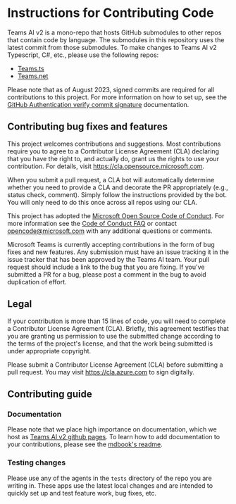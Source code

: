 # Instructions for Contributing Code

Teams AI v2 is a mono-repo that hosts GitHub submodules to other repos that contain code by language. The submodules in this repository uses the latest commit from those submodules. To make changes to Teams AI v2 Typescript, C#, etc., please use the following repos:

- [Teams.ts](https://github.com/microsoft/teams.ts)
- [Teams.net](https://github.com/microsoft/teams.net)

Please note that as of August 2023, signed commits are required for all contributions to this project. For more information on how to set up, see the [GitHub Authentication verify commit signature](https://docs.github.com/en/authentication/managing-commit-signature-verification/about-commit-signature-verification) documentation.

## Contributing bug fixes and features

This project welcomes contributions and suggestions. Most contributions require you to agree to a
Contributor License Agreement (CLA) declaring that you have the right to, and actually do, grant us
the rights to use your contribution. For details, visit https://cla.opensource.microsoft.com.

When you submit a pull request, a CLA bot will automatically determine whether you need to provide
a CLA and decorate the PR appropriately (e.g., status check, comment). Simply follow the instructions
provided by the bot. You will only need to do this once across all repos using our CLA.

This project has adopted the [Microsoft Open Source Code of Conduct](https://opensource.microsoft.com/codeofconduct/).
For more information see the [Code of Conduct FAQ](https://opensource.microsoft.com/codeofconduct/faq/) or
contact [opencode@microsoft.com](mailto:opencode@microsoft.com) with any additional questions or comments.

Microsoft Teams is currently accepting contributions in the form of bug fixes and new
features. Any submission must have an issue tracking it in the issue tracker that has
been approved by the Teams AI team. Your pull request should include a link to
the bug that you are fixing. If you've submitted a PR for a bug, please post a
comment in the bug to avoid duplication of effort.

## Legal

If your contribution is more than 15 lines of code, you will need to complete a Contributor
License Agreement (CLA). Briefly, this agreement testifies that you are granting us permission
to use the submitted change according to the terms of the project's license, and that the work
being submitted is under appropriate copyright.

Please submit a Contributor License Agreement (CLA) before submitting a pull request.
You may visit https://cla.azure.com to sign digitally.

## Contributing guide

### Documentation

Please note that we place high importance on documentation, which we host as [Teams AI v2 github pages](https://microsoft.github.io/teams-ai/). To learn how to add documentation to your contributions, please see the [mdbook's readme](./book/README.md).

### Testing changes

Please use any of the agents in the `tests` directory of the repo you are writing in. These apps use the latest local changes and are intended to quickly set up and test feature work, bug fixes, etc.
